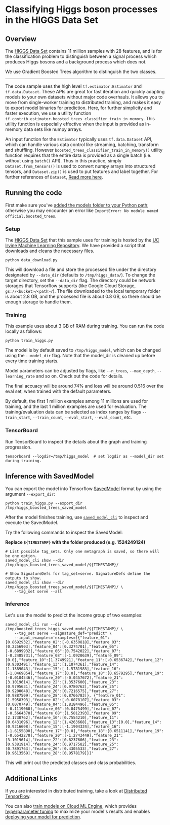 # Classifying Higgs boson processes in the HIGGS Data Set
## Overview
The [HIGGS Data Set](https://archive.ics.uci.edu/ml/datasets/HIGGS) contains 11 million samples with 28 features, and is for the classification problem to distinguish between a signal process which produces Higgs bosons and a background process which does not.

We use Gradient Boosted Trees algorithm to distinguish the two classes.

---

The code sample uses the high level `tf.estimator.Estimator` and `tf.data.Dataset`.  These APIs are great for fast iteration and quickly adapting models to your own datasets without major code overhauls.  It allows you to move from single-worker training to distributed training, and makes it easy to export model binaries for prediction.  Here, for further simplicity and faster execution, we use a utility function `tf.contrib.estimator.boosted_trees_classifier_train_in_memory`.  This utility function is especially effective when the input is provided as in-memory data sets like numpy arrays.

An input function for the `Estimator` typically uses `tf.data.Dataset` API, which can handle various data control like streaming, batching, transform and shuffling. However `boosted_trees_classifier_train_in_memory()` utility function requires that the entire data is provided as a single batch (i.e. without using `batch()` API). Thus in this practice, simply `Dataset.from_tensors()` is used to convert numpy arrays into structured tensors, and `Dataset.zip()` is used to put features and label together.
For further references of `Dataset`, [Read more here](https://www.tensorflow.org/programmers_guide/datasets).

## Running the code
First make sure you've [added the models folder to your Python path](/official/#running-the-models); otherwise you may encounter an error like `ImportError: No module named official.boosted_trees`.

### Setup
The [HIGGS Data Set](https://archive.ics.uci.edu/ml/datasets/HIGGS) that this sample uses for training is hosted by the [UC Irvine Machine Learning Repository](https://archive.ics.uci.edu/ml/datasets/). We have provided a script that downloads and cleans the necessary files.

```
python data_download.py
```

This will download a file and store the processed file under the directory designated by `--data_dir` (defaults to `/tmp/higgs_data/`). To change the target directory, set the `--data_dir` flag. The directory could be network storages that Tensorflow supports (like Google Cloud Storage, `gs://<bucket>/<path>/`).
The file downloaded to the local temporary folder is about 2.8 GB, and the processed file is about 0.8 GB, so there should be enough storage to handle them.


### Training

This example uses about 3 GB of RAM during training.
You can run the code locally as follows:

```
python train_higgs.py
```

The model is by default saved to `/tmp/higgs_model`, which can be changed using the `--model_dir` flag.
Note that the model_dir is cleaned up before every time training starts.

Model parameters can be adjusted by flags, like `--n_trees`, `--max_depth`, `--learning_rate` and so on.  Check out the code for details.

The final accuacy will be around 74% and loss will be around 0.516 over the eval set, when trained with the default parameters.

By default, the first 1 million examples among 11 millions are used for training, and the last 1 million examples are used for evaluation.
The training/evaluation data can be selected as index ranges by flags `--train_start`, `--train_count`, `--eval_start`, `--eval_count`, etc.

### TensorBoard

Run TensorBoard to inspect the details about the graph and training progression.

```
tensorboard --logdir=/tmp/higgs_model  # set logdir as --model_dir set during training.
```

## Inference with SavedModel
You can export the model into Tensorflow [SavedModel](https://www.tensorflow.org/programmers_guide/saved_model) format by using the argument `--export_dir`:

```
python train_higgs.py --export_dir /tmp/higgs_boosted_trees_saved_model
```

After the model finishes training, use [`saved_model_cli`](https://www.tensorflow.org/programmers_guide/saved_model#cli_to_inspect_and_execute_savedmodel) to inspect and execute the SavedModel.

Try the following commands to inspect the SavedModel:

**Replace `${TIMESTAMP}` with the folder produced (e.g. 1524249124)**
```
# List possible tag_sets. Only one metagraph is saved, so there will be one option.
saved_model_cli show --dir /tmp/higgs_boosted_trees_saved_model/${TIMESTAMP}/

# Show SignatureDefs for tag_set=serve. SignatureDefs define the outputs to show.
saved_model_cli show --dir /tmp/higgs_boosted_trees_saved_model/${TIMESTAMP}/ \
    --tag_set serve --all
```

### Inference
Let's use the model to predict the income group of two examples:

```
saved_model_cli run --dir /tmp/boosted_trees_higgs_saved_model/${TIMESTAMP}/ \
    --tag_set serve --signature_def="predict" \
    --input_examples='examples=[{"feature_01":[0.8692932],"feature_02":[-0.6350818],"feature_03":[0.2256903],"feature_04":[0.3274701],"feature_05":[-0.6899932],"feature_06":[0.7542022],"feature_07":[-0.2485731],"feature_08":[-1.0920639],"feature_09":[0.0],"feature_10":[1.3749921],"feature_11":[-0.6536742],"feature_12":[0.9303491],"feature_13":[1.1074361],"feature_14":[1.1389043],"feature_15":[-1.5781983],"feature_16":[-1.0469854],"feature_17":[0.0],"feature_18":[0.6579295],"feature_19":[-0.0104546],"feature_20":[-0.0457672],"feature_21":[3.1019614],"feature_22":[1.3537600],"feature_23":[0.9795631],"feature_24":[0.9780762],"feature_25":[0.9200048],"feature_26":[0.7216575],"feature_27":[0.9887509],"feature_28":[0.8766783]}, {"feature_01":[1.5958393],"feature_02":[-0.6078107],"feature_03":[0.0070749],"feature_04":[1.8184496],"feature_05":[-0.1119060],"feature_06":[0.8475499],"feature_07":[-0.5664370],"feature_08":[1.5812393],"feature_09":[2.1730762],"feature_10":[0.7554210],"feature_11":[0.6431096],"feature_12":[1.4263668],"feature_13":[0.0],"feature_14":[0.9216608],"feature_15":[-1.1904324],"feature_16":[-1.6155890],"feature_17":[0.0],"feature_18":[0.6511141],"feature_19":[-0.6542270],"feature_20":[-1.2743449],"feature_21":[3.1019614],"feature_22":[0.8237606],"feature_23":[0.9381914],"feature_24":[0.9717582],"feature_25":[0.7891763],"feature_26":[0.4305533],"feature_27":[0.9613569],"feature_28":[0.9578179]}]'
```

This will print out the predicted classes and class probabilities.

## Additional Links

If you are interested in distributed training, take a look at [Distributed TensorFlow](https://www.tensorflow.org/deploy/distributed).

You can also [train models on Cloud ML Engine](https://cloud.google.com/ml-engine/docs/getting-started-training-prediction), which provides [hyperparameter tuning](https://cloud.google.com/ml-engine/docs/getting-started-training-prediction#hyperparameter_tuning) to maximize your model's results and enables [deploying your model for prediction](https://cloud.google.com/ml-engine/docs/getting-started-training-prediction#deploy_a_model_to_support_prediction).
